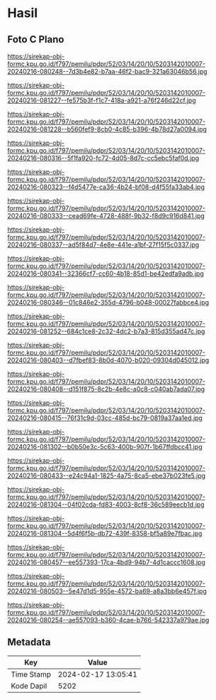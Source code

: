 # Hasil

## Foto C Plano

https://sirekap-obj-formc.kpu.go.id/f797/pemilu/pdpr/52/03/14/20/10/5203142010007-20240216-080248--7d3b4e82-b7aa-46f2-bac9-321a63046b56.jpg

https://sirekap-obj-formc.kpu.go.id/f797/pemilu/pdpr/52/03/14/20/10/5203142010007-20240216-081227--fe575b3f-f1c7-418a-a921-a76f246d22cf.jpg

https://sirekap-obj-formc.kpu.go.id/f797/pemilu/pdpr/52/03/14/20/10/5203142010007-20240216-081228--b560fef9-8cb0-4c85-b396-4b78d27a0094.jpg

https://sirekap-obj-formc.kpu.go.id/f797/pemilu/pdpr/52/03/14/20/10/5203142010007-20240216-080316--5f1fa920-fc72-4d05-8d7c-cc5ebc5faf0d.jpg

https://sirekap-obj-formc.kpu.go.id/f797/pemilu/pdpr/52/03/14/20/10/5203142010007-20240216-080323--f4d5477e-ca36-4b24-bf08-d4f55fa33ab4.jpg

https://sirekap-obj-formc.kpu.go.id/f797/pemilu/pdpr/52/03/14/20/10/5203142010007-20240216-080333--cead69fe-4728-488f-9b32-f8d9c916d841.jpg

https://sirekap-obj-formc.kpu.go.id/f797/pemilu/pdpr/52/03/14/20/10/5203142010007-20240216-080337--ad5f84d7-4e8e-441e-a1bf-27f15f5c0337.jpg

https://sirekap-obj-formc.kpu.go.id/f797/pemilu/pdpr/52/03/14/20/10/5203142010007-20240216-080341--32366cf7-cc60-4b18-85d1-be42edfa9adb.jpg

https://sirekap-obj-formc.kpu.go.id/f797/pemilu/pdpr/52/03/14/20/10/5203142010007-20240216-080346--01c846e2-355d-4796-b048-00027fabbce4.jpg

https://sirekap-obj-formc.kpu.go.id/f797/pemilu/pdpr/52/03/14/20/10/5203142010007-20240216-081252--684c1ce8-2c32-4dc2-b7a3-815d355ad47c.jpg

https://sirekap-obj-formc.kpu.go.id/f797/pemilu/pdpr/52/03/14/20/10/5203142010007-20240216-080403--d7fbef83-8b0d-4070-b020-09304d045012.jpg

https://sirekap-obj-formc.kpu.go.id/f797/pemilu/pdpr/52/03/14/20/10/5203142010007-20240216-080408--d151f875-8c2b-4e8c-a0c8-c040ab7ada07.jpg

https://sirekap-obj-formc.kpu.go.id/f797/pemilu/pdpr/52/03/14/20/10/5203142010007-20240216-080415--76f31c9d-03cc-485d-bc79-0819a37aa1ed.jpg

https://sirekap-obj-formc.kpu.go.id/f797/pemilu/pdpr/52/03/14/20/10/5203142010007-20240216-081302--b0b50e3c-5c63-400b-907f-1b67ffdbcc41.jpg

https://sirekap-obj-formc.kpu.go.id/f797/pemilu/pdpr/52/03/14/20/10/5203142010007-20240216-080433--e24c94a1-1825-4a75-8ca5-ebe37b023fe5.jpg

https://sirekap-obj-formc.kpu.go.id/f797/pemilu/pdpr/52/03/14/20/10/5203142010007-20240216-081304--04f02cda-fd83-4003-8cf8-36c589eecb1d.jpg

https://sirekap-obj-formc.kpu.go.id/f797/pemilu/pdpr/52/03/14/20/10/5203142010007-20240216-081304--5d4f6f5b-db72-439f-8358-bf5a89e7fbac.jpg

https://sirekap-obj-formc.kpu.go.id/f797/pemilu/pdpr/52/03/14/20/10/5203142010007-20240216-080457--ee557393-17ca-4bd9-94b7-4d1caccc1608.jpg

https://sirekap-obj-formc.kpu.go.id/f797/pemilu/pdpr/52/03/14/20/10/5203142010007-20240216-080503--5e47d1d5-955e-4572-ba69-a8a3bb6e457f.jpg

https://sirekap-obj-formc.kpu.go.id/f797/pemilu/pdpr/52/03/14/20/10/5203142010007-20240216-080254--ae557093-b360-4cae-b766-542337a979ae.jpg


## Metadata

| Key        | Value               |
| ---------- | ------------------- |
| Time Stamp | 2024-02-17 13:05:41 |
| Kode Dapil | 5202                |



